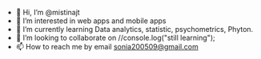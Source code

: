 - 👋 Hi, I’m @mistinajt
- 👀 I’m interested in web apps and mobile apps  
- 🌱 I’m currently learning Data analytics, statistic, psychometrics, Phyton.
- 💞️ I’m looking to collaborate on //console.log("still learning"); 
- 📫 How to reach me by email sonia200509@gmail.com

<!---
mistinajt/mistinajt is a ✨ special ✨ repository because its `README.md` (this file) appears on your GitHub profile.
You can click the Preview link to take a look at your changes.
--->
